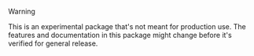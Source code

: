 > [!Warning]
> This is an experimental package that's not meant for production use. The features and documentation in this package might change before it's verified for general release.

